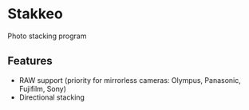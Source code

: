 # Stakkeo

Photo stacking program

## Features

- RAW support (priority for mirrorless cameras: Olympus, Panasonic, Fujifilm, Sony)
- Directional stacking
